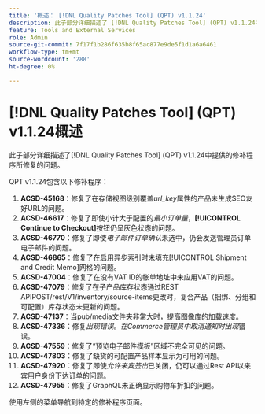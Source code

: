 ```yaml
---
title: '概述： [!DNL Quality Patches Tool] (QPT) v1.1.24'
description: 此子部分详细描述了 [!DNL Quality Patches Tool] (QPT) v1.1.24中提供的修补程序所修复的问题。
feature: Tools and External Services
role: Admin
source-git-commit: 7f17f1b286f635b8f65ac877e9de5f1d1a6a6461
workflow-type: tm+mt
source-wordcount: '288'
ht-degree: 0%

---
```


# [!DNL Quality Patches Tool] (QPT) v1.1.24概述

此子部分详细描述了[!DNL Quality Patches Tool] (QPT) v1.1.24中提供的修补程序所修复的问题。

QPT v1.1.24包含以下修补程序：

1. **ACSD-45168**：修复了在存储视图级别覆盖&#x200B;*url_key*&#x200B;属性的产品未生成SEO友好URL的问题。
1. **ACSD-46617**：修复了即使小计大于配置的&#x200B;*最小订单量*，**[!UICONTROL Continue to Checkout]**&#x200B;按钮仍呈灰色状态的问题。
1. **ACSD-46770**：修复了即使&#x200B;*电子邮件订单确认*&#x200B;未选中，仍会发送管理员订单电子邮件的问题。
1. **ACSD-46865**：修复了在启用异步索引时未填充[!UICONTROL Shipment and Credit Memo]网格的问题。
1. **ACSD-47004**：修复了在没有VAT ID的帐单地址中未应用VAT的问题。
1. **ACSD-47079**：修复了在子产品库存状态通过REST APIPOST/rest/V1/inventory/source-items更改时，复合产品（捆绑、分组和可配置）库存状态未更新的问题。
1. **ACSD-47137**：当pub/media文件夹非常大时，提高图像库的加载速度。
1. **ACSD-47336**：修复&#x200B;*出现错误。在Commerce管理员中取消通知时出现*&#x200B;错误。
1. **ACSD-47559**：修复了“预览电子邮件模板”区域不完全可见的问题。
1. **ACSD-47803**：修复了缺货的可配置产品样本显示为可用的问题。
1. **ACSD-47920**：修复了即使&#x200B;*允许来宾签出*&#x200B;已关闭，仍可以通过Rest API以来宾用户身份下达订单的问题。
1. **ACSD-47955**：修复了GraphQL未正确显示购物车折扣的问题。

使用左侧的菜单导航到特定的修补程序页面。
